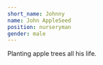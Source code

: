 ```yaml
---
short_name: Johnny
name: John AppleSeed
position: nurseryman
gender: male
--- 
```

Planting apple trees all his life. 